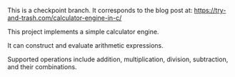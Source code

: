 This is a checkpoint branch. It corresponds to the blog post at: https://try-and-trash.com/calculator-engine-in-c/

This project implements a simple calculator engine.

It can construct and evaluate arithmetic expressions.

Supported operations include addition, multiplication, division, subtraction, and their combinations.